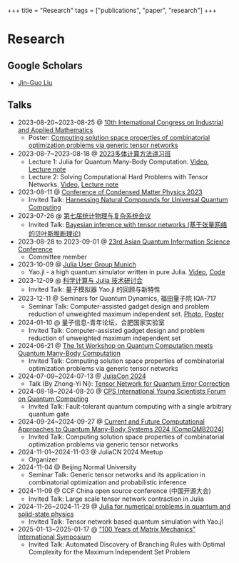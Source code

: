 +++
title = "Research"
tags = ["publications", "paper", "research"]
+++


# Research
## Google Scholars
* [Jin-Guo Liu](https://scholar.google.com/citations?user=4edw228AAAAJ)

## Talks
* 2023-08-20~2023-08-25 @ [10th International Congress on Industrial and Applied Mathematics](https://iciam2023.org/)
  * Poster: [Computing solution space properties of combinatorial optimization problems via generic tensor networks](/assets/slides/Poster-GTN.pdf)
* 2023-08-7~2023-08-18 @ [2023多体计算方法讲习班](http://2023mbcc.cpsjournals.cn/)
  * Lecture 1: Julia for Quantum Many-Body Computation. [Video](https://www.koushare.com/video/videodetail/64412), [Lecture note](/assets/slides/1.tutorial.jl.pdf)
  * Lecture 2: Solving Computational Hard Problems with Tensor Networks. [Video](https://www.koushare.com/video/videodetail/64428), [Lecture note](/assets/slides/complexity.pdf)
* 2023-08-11 @ [Conference of Condensed Matter Physics 2023](http://ccmp2023.cpsjournals.cn/)
  * Invited Talk: [Harnessing Natural Compounds for Universal Quantum Computing](/assets/slides/CCMP2023.pdf)
* 2023-07-26 @ [第七届统计物理与复杂系统会议](https://conferences.koushare.com/spcsc2023)
  * Invited Talk: [Bayesian inference with tensor networks (基于张量网络的贝叶斯推断理论)](/assets/slides/Probabilistic-inference.pdf)
* 2023-08-28 to 2023-09-01 @ [23rd Asian Quantum Information Science Conference](http://aqis-conf.org/2023/)
  * Committee member
* 2023-10-09 @ [Julia User Group Munich](https://discourse.julialang.org/t/juliausergroupmunich-jinguo-liu-quantum-computing-with-yao-jl/104248)
  * Yao.jl - a high quantum simulator written in pure Julia. [Video](https://youtu.be/b-JzPrtv-yo), [Code](https://github.com/GiggleLiu/YaoTutorial)
* 2023-12-09 @ [科学计算与 Julia 技术研讨会](https://mp.weixin.qq.com/s/YAD_Tehf3pNDuuw1MxUvrQ)
  * Invited Talk: 量子模拟器 Yao.jl 的回顾与新特性
* 2023-12-11 @ Seminars for Quantum Dynamics, 福田量子院 IQA-717
  * Seminar Talk: Computer-assisted gadget design and problem reduction of unweighted maximum independent set. [Photo](/assets/images/qudyn.jpg), [Poster](/assets/images/poster-qudyn.jpg)
* 2024-01-10 @ 量子信息-青年论坛，合肥国家实验室
  * Invited Talk: Computer-assisted gadget design and problem reduction of unweighted maximum independent set
* 2024-06-21 @ [The 1st Workshop on Quantum Computation meets Quantum Many-Body Computation](http://qcqmbc2024.cpsjournals.cn/)
  * Invited Talk: Computing solution space properties of combinatorial optimization problems via generic tensor networks
* 2024-07-09~2024-07-13 @ [JuliaCon 2024](https://juliacon.org/2024/)
  * Talk (By Zhong-Yi Ni): [Tensor Network for Quantum Error Correction](https://www.bilibili.com/video/BV11A8me3EAq/?vd_source=5604f5653ca22c5b9d761350e1b4a265)
* 2024-08-18~2024-08-20 @ [CPS International Young Scientists Forum on Quantum Computing](http://meeting.cps-net.org.cn/IYSFQC2024)
  * Invited Talk: Fault-tolerant quantum computing with a single arbitrary quantum gate
* 2024-09-24~2024-09-27 @ [Current and Future Computational Approaches to Quantum Many-Body Systems 2024 (CompQMB2024)](https://qc-hybrid.github.io/CompQMB2024/)
  * Invited Talk: Computing solution space properties of combinatorial optimization problems via generic tensor networks
* 2024-11-01~2024-11-03 @ JuliaCN 2024 Meetup
  * Organizer
* 2024-11-04 @ Beijing Normal University
  * Seminar Talk: Generic tensor networks and its application in combinatorial optimization and probabilistic inference
* 2024-11-09 @ CCF China open source conference (中国开源大会)
  * Invited Talk: Large scale tensor network contraction in Julia
* 2024-11-26~2024-11-29 @ [Julia for numerical problems in quantum and solid-state physics](https://www.cecam.org/workshop-details/julia-for-numerical-problems-in-quantum-and-solid-state-physics-1355)
  * Invited Talk: Tensor network based quantum simulation with Yao.jl
* 2025-01-13~2025-01-17 @ ["100 Years of Matrix Mechanics" International Symposium](https://qlab.bimsa.cn/events/matrix/2025/)
  * Invited Talk: Automated Discovery of Branching Rules with Optimal Complexity for the Maximum Independent Set Problem
